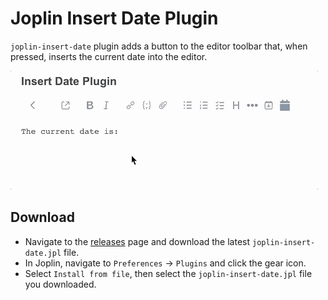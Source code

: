 # Joplin Insert Date Plugin

`joplin-insert-date` plugin adds a button to the editor toolbar that, when pressed, inserts the current date into the editor.

![](insertDateGIF.gif)

## Download

- Navigate to the [releases](https://github.com/herdsothom/joplin-insert-date/releases) page and download the latest `joplin-insert-date.jpl` file.
- In Joplin, navigate to `Preferences` -> `Plugins` and click the gear icon.
- Select `Install from file`, then select the `joplin-insert-date.jpl` file you downloaded.

